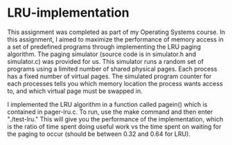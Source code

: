 # LRU-implementation

This assignment was completed as part of my Operating Systems course. In this assignment, I aimed to maximize the performance of memory access in a set of predefined programs through implementing the LRU paging algorithm. The paging simulator (source code is in simulator.h and simulator.c) was provided for us. This simulator runs a random set of programs using a limited number of shared physical pages. Each process has a fixed number of virtual pages. The simulated program counter for each processes tells you which memory location the process wants access to, and which virtual page must be swapped in. 

I implemented the LRU algorithm in a function called pagein() which is contained in pager-lru.c. To run, use the make command and then enter "./test-lru." This will give you the performance of the implementation, which is the ratio of time spent doing useful work vs the time spent on waiting for the paging to occur (should be between 0.32 and 0.64 for LRU). 
